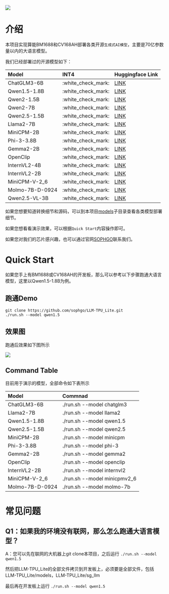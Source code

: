 ![](./assets/sophgo_chip.png)

# 介绍

本项目实现算能BM1688和CV168AH部署各类开源`生成式AI模型`，主要是70亿参数量以内的大语言模型。

我们已经部署过的开源模型如下：

|Model                |INT4                |Huggingface Link                                                          |
|:-                   |:-                  |:-                                                                        |
|ChatGLM3-6B          |:white\_check\_mark:|[LINK](https://huggingface.co/THUDM/chatglm3-6b)                          |
|Qwen1.5-1.8B         |:white\_check\_mark:|[LINK](https://huggingface.co/Qwen/Qwen1.5-1.8B-Chat)                     |
|Qwen2-1.5B           |:white\_check\_mark:|[LINK](https://huggingface.co/Qwen/Qwen2-1.5B-Instruct)                   |
|Qwen2-7B             |:white\_check\_mark:|[LINK](https://huggingface.co/Qwen/Qwen2-7B-Instruct)                     |
|Qwen2.5-1.5B         |:white\_check\_mark:|[LINK](https://huggingface.co/Qwen/Qwen2.5-1.5B-Instruct)                 |
|Llama2-7B            |:white\_check\_mark:|[LINK](https://huggingface.co/meta-llama/Llama-2-7b-chat-hf)              |
|MiniCPM-2B           |:white\_check\_mark:|[LINK](https://huggingface.co/openbmb/MiniCPM-2B-sft-bf16)                |
|Phi-3-3.8B           |:white\_check\_mark:|[LINK](https://huggingface.co/microsoft/Phi-3-mini-4k-instruct)           |
|Gemma2-2B            |:white\_check\_mark:|[LINK](https://huggingface.co/google/gemma-2-2b-it)                       |
|OpenClip             |:white\_check\_mark:|[LINK](https://huggingface.co/openai/clip-vit-base-patch32)               |
|InternVL2-4B         |:white\_check\_mark:|[LINK](https://huggingface.co/OpenGVLab/InternVL2-4B)                     |
|InternVL2-2B         |:white\_check\_mark:|[LINK](https://huggingface.co/OpenGVLab/InternVL2-2B)                     |
|MiniCPM-V-2_6        |:white\_check\_mark:|[LINK](https://huggingface.co/openbmb/MiniCPM-V-2_6)                      |
|Molmo-7B-D-0924      |:white\_check\_mark:|[LINK](https://huggingface.co/allenai/Molmo-7B-D-0924)                    |
|Qwen2.5-VL-3B        |:white\_check\_mark:|[LINK](https://huggingface.co/Qwen/Qwen2.5-VL-3B-Instruct)                |

如果您想要知道转换细节和源码，可以到本项目[models](./models)子目录查看各类模型部署细节。

如果您想看看演示效果，可以根据`Quick Start`内容操作即可。

如果您对我们的芯片感兴趣，也可以通过官网[SOPHGO](https://www.sophgo.com/)联系我们。

# Quick Start

如果您手上有BM1688或CV168AH的开发板，那么可以参考以下步骤跑通大语言模型，这里以Qwen1.5-1.8B为例。


## 跑通Demo

```
git clone https://github.com/sophgo/LLM-TPU_Lite.git
./run.sh --model qwen1.5
```


## 效果图
跑通后效果如下图所示

![](./assets/qwen-7b.png)

## Command Table

目前用于演示的模型，全部命令如下表所示

| Model           | Commnad                                     |
| :-------------- | :------------------------------------------ |
| ChatGLM3-6B     | ./run.sh --model chatglm3                   |
| Llama2-7B       | ./run.sh --model llama2                     |
| Qwen1.5-1.8B    | ./run.sh --model qwen1.5                    |
| Qwen2.5-1.5B    | ./run.sh --model qwen2.5                    |
| MiniCPM-2B      | ./run.sh --model minicpm                    |
| Phi-3-3.8B      | ./run.sh --model phi-3                      |
| Gemma2-2B       | ./run.sh --model gemma2                     |
| OpenClip        | ./run.sh --model openclip                   |
| InternVL2-2B    | ./run.sh --model internvl2                  |
| MiniCPM-V-2_6   | ./run.sh --model minicpmv2_6                |
| Molmo-7B-D-0924 | ./run.sh --model molmo-7b                   |



# 常见问题

## Q1：如果我的环境没有联网，那么怎么跑通大语言模型？

A：您可以先在联网的大机器上git clone本项目，之后运行 `./run.sh --model qwen1.5`

然后把LLM-TPU_Lite的全部文件拷贝到开发板上，必须要是全部文件，包括LLM-TPU_Lite/models，LLM-TPU_Lite/sg_llm

最后再在开发板上运行 `./run.sh --model qwen1.5`
